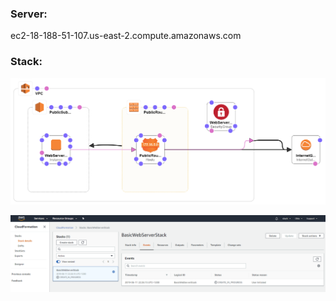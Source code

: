 ### Server:
ec2-18-188-51-107.us-east-2.compute.amazonaws.com

### Stack:

![MyWebServer](/CloudFormation/MyWebServer.png "MyWebServer")

![BasicWebServerStack](/CloudFormation/BasicWebServerStack.png "BasicWebServerStack")